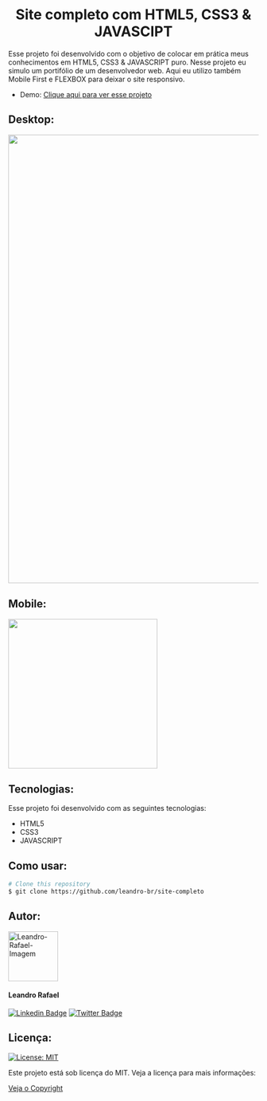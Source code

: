 <div align ="center">

# Site completo com HTML5, CSS3 & JAVASCIPT

</div>

Esse projeto foi desenvolvido com o objetivo de colocar em prática meus conhecimentos em HTML5, CSS3 & JAVASCRIPT puro. Nesse projeto eu simulo um portifólio de um desenvolvedor web. Aqui eu utilizo também Mobile First e FLEXBOX para deixar o site responsivo.

- Demo: [Clique aqui para ver esse projeto](https://leandro-br.github.io/site-completo/)

## Desktop:
<div align="center">
    <img src="assets/media/prints/desktop.png" width="900px">
</div>

## Mobile:
<div align="left">
    <img src="assets/media/prints/mobile.png" width="300px">
</div>

## Tecnologias:
Esse projeto foi desenvolvido com as seguintes tecnologias:

- HTML5
- CSS3
- JAVASCRIPT

## Como usar:

```bash
# Clone this repository
$ git clone https://github.com/leandro-br/site-completo
```

## Autor: 
<img  border-radius="50%" src="https://avatars.githubusercontent.com/u/86384840?v=4" width="100px" alt="Leandro-Rafael-Imagem"/> 

#### Leandro Rafael

[![Linkedin Badge](https://img.shields.io/badge/-LinkedIn-2867B2?style=flat-square&logo=Linkedin&logoColor=white&link=https://www.linkedin.com/in/leandrorafael-dev/)](https://www.linkedin.com/in/leandrorafael-dev/) [![Twitter Badge](https://img.shields.io/badge/-Twitter-1DA1F2?style=flat-square&Color=1DA1F2&logo=twitter&logoColor=white&link=https://twitter.com/leandrorafaelBR)](https://twitter.com/leandrorafaelBR) 

## Licença:
[![License: MIT](https://img.shields.io/badge/License-MIT-yellow.svg)](https://opensource.org/licenses/MIT)

Este projeto está sob licença do MIT. Veja a licença para mais informações:

[Veja o Copyright](https://github.com/leandrorafaeel/site-completo/blob/master/LICENSE)
